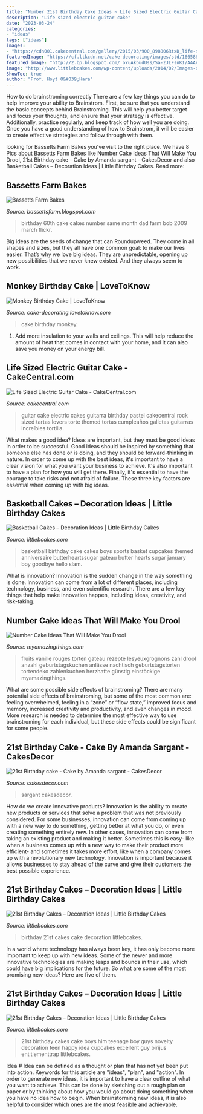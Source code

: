 ```yaml
---
title: "Number 21st Birthday Cake Ideas ~ Life Sized Electric Guitar Cake"
description: "Life sized electric guitar cake"
date: "2023-03-24"
categories:
- "ideas"
tags: ["ideas"]
images:
- "https://cdn001.cakecentral.com/gallery/2015/03/900_898806RtxD_life-sized-electric-guitar-cake.jpg"
featuredImage: "https://cf.ltkcdn.net/cake-decorating/images/std/166588-319x425-monkeyfacecake.jpg"
featured_image: "http://2.bp.blogspot.com/_oYuAkbudUss/Sa-zJLFsnKI/AAAAAAAAACA/JC7admLTyAo/w1200-h630-p-k-no-nu/Bob+Cake+and+60th+Cake+005.jpg"
image: "http://www.littlebcakes.com/wp-content/uploads/2014/02/Images-of-21st-Birthday-Cakes-768x1024.jpg"
ShowToc: true
author: "Prof. Hoyt O&#039;Hara"
---
```



How to do brainstroming correctly
There are a few key things you can do to help improve your ability to Brainstrom. First, be sure that you understand the basic concepts behind Brainstroming. This will help you better target and focus your thoughts, and ensure that your strategy is effective. Additionally, practice regularly, and keep track of how well you are doing. Once you have a good understanding of how to Brainstrom, it will be easier to create effective strategies and follow through with them.

	

		
looking for Bassetts Farm Bakes you've visit to the right place. We have 8 Pics about Bassetts Farm Bakes like Number Cake Ideas That Will Make You Drool, 21st Birthday cake - Cake by Amanda sargant - CakesDecor and also Basketball Cakes – Decoration Ideas | Little Birthday Cakes. Read more:
		
    
## Bassetts Farm Bakes

<img loading=lazy src="http://2.bp.blogspot.com/_oYuAkbudUss/Sa-zJLFsnKI/AAAAAAAAACA/JC7admLTyAo/w1200-h630-p-k-no-nu/Bob+Cake+and+60th+Cake+005.jpg" onerror="this.onerror=null;this.src='https://tse3.mm.bing.net/th?id=OIP.-dKPUUzWyNt_gi8wNFDmhQHaFj&amp;pid=15.1';" alt="Bassetts Farm Bakes">

_Source: bassettsfarm.blogspot.com_

>birthday 60th cake cakes number same month dad farm bob 2009 march flickr. 

	

Big ideas are the seeds of change that can Roundupweed. They come in all shapes and sizes, but they all have one common goal: to make our lives easier. That’s why we love big ideas. They are unpredictable, opening up new possibilities that we never knew existed. And they always seem to work.

    
## Monkey Birthday Cake | LoveToKnow

<img loading=lazy src="https://cf.ltkcdn.net/cake-decorating/images/std/166588-319x425-monkeyfacecake.jpg" onerror="this.onerror=null;this.src='https://tse1.mm.bing.net/th?id=OIP.YkWmTFkd0Xzqs_vD9FZlDAHaJ3&amp;pid=15.1';" alt="Monkey Birthday Cake | LoveToKnow">

_Source: cake-decorating.lovetoknow.com_

>cake birthday monkey. 

	

1. Add more insulation to your walls and ceilings. This will help reduce the amount of heat that comes in contact with your home, and it can also save you money on your energy bill.

    
## Life Sized Electric Guitar Cake - CakeCentral.com

<img loading=lazy src="https://cdn001.cakecentral.com/gallery/2015/03/900_898806RtxD_life-sized-electric-guitar-cake.jpg" onerror="this.onerror=null;this.src='https://tse1.mm.bing.net/th?id=OIP.rOibFvODtaFmesLgPlvBlQHaHa&amp;pid=15.1';" alt="Life Sized Electric Guitar Cake - CakeCentral.com">

_Source: cakecentral.com_

>guitar cake electric cakes guitarra birthday pastel cakecentral rock sized tartas lovers torte themed tortas cumpleaños galletas guitarras increíbles tortilla. 

	

What makes a good idea?
Ideas are important, but they must be good ideas in order to be successful. Good ideas should be inspired by something that someone else has done or is doing, and they should be forward-thinking in nature. In order to come up with the best ideas, it's important to have a clear vision for what you want your business to achieve. It's also important to have a plan for how you will get there. Finally, it's essential to have the courage to take risks and not afraid of failure. These three key factors are essential when coming up with big ideas.

    
## Basketball Cakes – Decoration Ideas | Little Birthday Cakes

<img loading=lazy src="http://www.littlebcakes.com/wp-content/uploads/2014/01/Basketball-Cakes-Pictures.jpg" onerror="this.onerror=null;this.src='https://tse4.mm.bing.net/th?id=OIP.dMlOi_CHHogNj1eXQZYniwHaKB&amp;pid=15.1';" alt="Basketball Cakes – Decoration Ideas | Little Birthday Cakes">

_Source: littlebcakes.com_

>basketball birthday cake cakes boys sports basket cupcakes themed anniversaire butterheartssugar gateau butter hearts sugar january boy goodbye hello slam. 

	

What is innovation?
Innovation is the sudden change in the way something is done. Innovation can come from a lot of different places, including technology, business, and even scientific research. There are a few key things that help make innovation happen, including ideas, creativity, and risk-taking.

    
## Number Cake Ideas That Will Make You Drool

<img loading=lazy src="https://myamazingthings.com/wp-content/uploads/2019/03/number-cake-2.jpeg" onerror="this.onerror=null;this.src='https://tse3.mm.bing.net/th?id=OIP.E29eEa2rx0G8qeTl-muYAAHaLH&amp;pid=15.1';" alt="Number Cake Ideas That Will Make You Drool">

_Source: myamazingthings.com_

>fruits vanille rouges torten gateau rezepte lesyeuxgrognons zahl drool anzahl geburtstagskuchen anlässe nachtisch geburtstagstorten tortendeko zahlenkuchen herzhafte günstig einstöckige myamazingthings. 

	

What are some possible side effects of brainstroming?
There are many potential side effects of brainstroming, but some of the most common are: feeling overwhelmed, feeling in a “zone” or “flow state,” improved focus and memory, increased creativity and productivity, and even changes in mood. More research is needed to determine the most effective way to use brainstroming for each individual, but these side effects could be significant for some people.

    
## 21st Birthday Cake - Cake By Amanda Sargant - CakesDecor

<img loading=lazy src="https://pic.cakesdecor.com/m/knzy8eaf2l72rq8s71y3.jpg" onerror="this.onerror=null;this.src='https://tse3.mm.bing.net/th?id=OIP.8ZrW8WB5EB1P9GKERAAd3AHaJ3&amp;pid=15.1';" alt="21st Birthday cake - Cake by Amanda sargant - CakesDecor">

_Source: cakesdecor.com_

>sargant cakesdecor. 

	

How do we create innovative products?
Innovation is the ability to create new products or services that solve a problem that was not previously considered. For some businesses, innovation can come from coming up with a new way to do something, getting better at what you do, or even creating something entirely new. In other cases, innovation can come from taking an existing product and making it better. Sometimes this is easy- like when a business comes up with a new way to make their product more efficient- and sometimes it takes more effort, like when a company comes up with a revolutionary new technology. Innovation is important because it allows businesses to stay ahead of the curve and give their customers the best possible experience.

    
## 21st Birthday Cakes – Decoration Ideas | Little Birthday Cakes

<img loading=lazy src="http://www.littlebcakes.com/wp-content/uploads/2014/02/Images-of-21st-Birthday-Cakes-768x1024.jpg" onerror="this.onerror=null;this.src='https://tse4.mm.bing.net/th?id=OIP.JcL9Uv2HdGwtqFyssu1glgHaJ4&amp;pid=15.1';" alt="21st Birthday Cakes – Decoration Ideas | Little Birthday Cakes">

_Source: littlebcakes.com_

>birthday 21st cakes cake decoration littlebcakes. 

	

In a world where technology has always been key, it has only become more important to keep up with new ideas. Some of the newer and more innovative technologies are making leaps and bounds in their use, which could have big implications for the future. So what are some of the most promising new ideas? Here are five of them.

    
## 21st Birthday Cakes – Decoration Ideas | Little Birthday Cakes

<img loading=lazy src="http://www.littlebcakes.com/wp-content/uploads/2014/02/21st-Birthday-Cake.jpg" onerror="this.onerror=null;this.src='https://tse1.mm.bing.net/th?id=OIP.IIe9sO-NtsF3ANnAzBiuNAHaJ4&amp;pid=15.1';" alt="21st Birthday Cakes – Decoration Ideas | Little Birthday Cakes">

_Source: littlebcakes.com_

>21st birthday cakes cake boys him teenage boy guys novelty decoration teen happy idea cupcakes excellent guy birijus entitlementtrap littlebcakes. 

	

Idea #
Idea can be defined as a thought or plan that has not yet been put into action. Keywords for this article are "ideas", "plan", and "action". In order to generate new ideas, it is important to have a clear outline of what you want to achieve. This can be done by sketching out a rough plan on paper or by thinking about how you would go about doing something when you have no idea how to begin. When brainstorming new ideas, it is also helpful to consider which ones are the most feasible and achievable.

